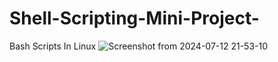 # Shell-Scripting-Mini-Project-
Bash Scripts In Linux
![Screenshot from 2024-07-12 21-53-10](https://github.com/user-attachments/assets/e78d438f-20d9-4396-8a86-23d90c81e939)
